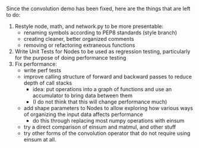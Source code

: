 Since the convolution demo has been fixed, here are the things that are left to do:
1. Restyle node, math, and network.py to be more presentable:
    * renaming symbols according to PEP8 standards (style branch)
    * creating cleaner, better organized comments
    * removing or refactoring extraneous functions
3. Write Unit Tests for Nodes to be used as regression testing, particularly for the purpose of doing performance testing
2. Fix performance:
    * write perf tests
    * improve calling structure of forward and backward passes to reduce depth of call stacks
        * idea: put operations into a graph of functions and use an accumulator to bring data between them
        * (I do not think that this will change performance much)
    * add shape parameters to Nodes to allow exploring how various ways of organizing the input data affects performance 
        * do this through replacing most numpy operations with einsum
    * try a direct comparison of einsum and matmul, and other stuff
     * try other forms of the convolution operator that do not require using einsum at all.